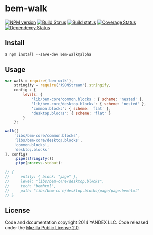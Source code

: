 bem-walk
========

[![NPM version](http://img.shields.io/npm/v/bem-walk.svg?style=flat)](http://www.npmjs.org/package/bem-walk) [![Build Status](http://img.shields.io/travis/bem/bem-walk/master.svg?style=flat&label=tests)](https://travis-ci.org/bem/bem-walk) [![Build status](http://img.shields.io/appveyor/ci/blond/bem-walk.svg?style=flat&label=windows)](https://ci.appveyor.com/project/blond/bem-walk) [![Coverage Status](https://img.shields.io/coveralls/bem/bem-walk.svg?branch=master&style=flat)](https://coveralls.io/r/bem/bem-walk) [![Dependency Status](http://img.shields.io/david/bem/bem-walk.svg?style=flat)](https://david-dm.org/bem/bem-walk)

Install
-------

```
$ npm install --save-dev bem-walk@alpha
```

Usage
-----

```js
var walk = require('bem-walk'),
    stringify = require('JSONStream').stringify,
    config = {
        levels: {
            'lib/bem-core/common.blocks': { scheme: 'nested' },
            'lib/bem-core/desktop.blocks': { scheme: 'nested' },
            'common.blocks': { scheme: 'flat' },
            'desktop.blocks': { scheme: 'flat' }
        }
    };

walk([
    'libs/bem-core/common.blocks',
    'libs/bem-core/desktop.blocks',
    'common.blocks',
    'desktop.blocks'
], config)
    .pipe(stringify())
    .pipe(process.stdout);

// {
//     entity: { block: "page" },
//     level: "libs/bem-core/desktop.blocks",
//     tech: "bemhtml",
//     path: "libs/bem-core/desktop.blocks/page/page.bemhtml"
// }
```

License
-------

Code and documentation copyright 2014 YANDEX LLC. Code released under the [Mozilla Public License 2.0](LICENSE.txt).

